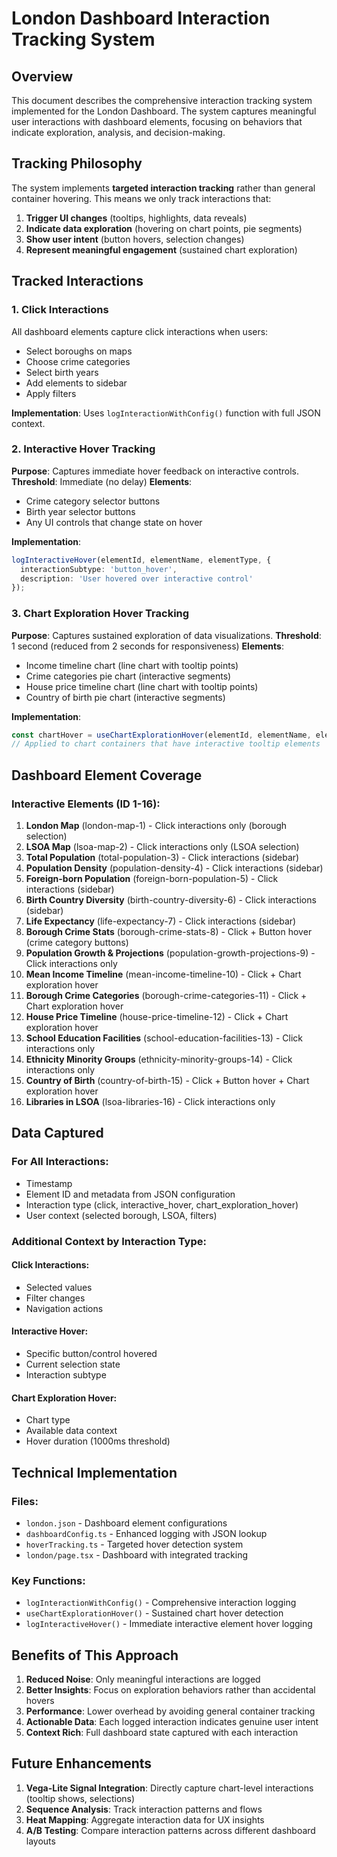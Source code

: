 # London Dashboard Interaction Tracking System

## Overview
This document describes the comprehensive interaction tracking system implemented for the London Dashboard. The system captures meaningful user interactions with dashboard elements, focusing on behaviors that indicate exploration, analysis, and decision-making.

## Tracking Philosophy
The system implements **targeted interaction tracking** rather than general container hovering. This means we only track interactions that:

1. **Trigger UI changes** (tooltips, highlights, data reveals)
2. **Indicate data exploration** (hovering on chart points, pie segments)
3. **Show user intent** (button hovers, selection changes)
4. **Represent meaningful engagement** (sustained chart exploration)

## Tracked Interactions

### 1. Click Interactions
All dashboard elements capture click interactions when users:
- Select boroughs on maps
- Choose crime categories 
- Select birth years
- Add elements to sidebar
- Apply filters

**Implementation**: Uses `logInteractionWithConfig()` function with full JSON context.

### 2. Interactive Hover Tracking
**Purpose**: Captures immediate hover feedback on interactive controls.
**Threshold**: Immediate (no delay)
**Elements**:
- Crime category selector buttons
- Birth year selector buttons
- Any UI controls that change state on hover

**Implementation**: 
```typescript
logInteractiveHover(elementId, elementName, elementType, {
  interactionSubtype: 'button_hover',
  description: 'User hovered over interactive control'
});
```

### 3. Chart Exploration Hover Tracking  
**Purpose**: Captures sustained exploration of data visualizations.
**Threshold**: 1 second (reduced from 2 seconds for responsiveness)
**Elements**:
- Income timeline chart (line chart with tooltip points)
- Crime categories pie chart (interactive segments)
- House price timeline chart (line chart with tooltip points) 
- Country of birth pie chart (interactive segments)

**Implementation**:
```typescript
const chartHover = useChartExplorationHover(elementId, elementName, elementType);
// Applied to chart containers that have interactive tooltip elements
```

## Dashboard Element Coverage

### Interactive Elements (ID 1-16):
1. **London Map** (london-map-1) - Click interactions only (borough selection)
2. **LSOA Map** (lsoa-map-2) - Click interactions only (LSOA selection)  
3. **Total Population** (total-population-3) - Click interactions (sidebar)
4. **Population Density** (population-density-4) - Click interactions (sidebar)
5. **Foreign-born Population** (foreign-born-population-5) - Click interactions (sidebar)
6. **Birth Country Diversity** (birth-country-diversity-6) - Click interactions (sidebar)
7. **Life Expectancy** (life-expectancy-7) - Click interactions (sidebar)
8. **Borough Crime Stats** (borough-crime-stats-8) - Click + Button hover (crime category buttons)
9. **Population Growth & Projections** (population-growth-projections-9) - Click interactions only
10. **Mean Income Timeline** (mean-income-timeline-10) - Click + Chart exploration hover
11. **Borough Crime Categories** (borough-crime-categories-11) - Click + Chart exploration hover  
12. **House Price Timeline** (house-price-timeline-12) - Click + Chart exploration hover
13. **School Education Facilities** (school-education-facilities-13) - Click interactions only
14. **Ethnicity Minority Groups** (ethnicity-minority-groups-14) - Click interactions only
15. **Country of Birth** (country-of-birth-15) - Click + Button hover + Chart exploration hover
16. **Libraries in LSOA** (lsoa-libraries-16) - Click interactions only

## Data Captured

### For All Interactions:
- Timestamp
- Element ID and metadata from JSON configuration
- Interaction type (click, interactive_hover, chart_exploration_hover)
- User context (selected borough, LSOA, filters)

### Additional Context by Interaction Type:

#### Click Interactions:
- Selected values
- Filter changes
- Navigation actions

#### Interactive Hover:
- Specific button/control hovered
- Current selection state
- Interaction subtype

#### Chart Exploration Hover:
- Chart type
- Available data context
- Hover duration (1000ms threshold)

## Technical Implementation

### Files:
- `london.json` - Dashboard element configurations
- `dashboardConfig.ts` - Enhanced logging with JSON lookup
- `hoverTracking.ts` - Targeted hover detection system
- `london/page.tsx` - Dashboard with integrated tracking

### Key Functions:
- `logInteractionWithConfig()` - Comprehensive interaction logging
- `useChartExplorationHover()` - Sustained chart hover detection
- `logInteractiveHover()` - Immediate interactive element hover logging

## Benefits of This Approach

1. **Reduced Noise**: Only meaningful interactions are logged
2. **Better Insights**: Focus on exploration behaviors rather than accidental hovers
3. **Performance**: Lower overhead by avoiding general container tracking
4. **Actionable Data**: Each logged interaction indicates genuine user intent
5. **Context Rich**: Full dashboard state captured with each interaction

## Future Enhancements

1. **Vega-Lite Signal Integration**: Directly capture chart-level interactions (tooltip shows, selections)
2. **Sequence Analysis**: Track interaction patterns and flows
3. **Heat Mapping**: Aggregate interaction data for UX insights
4. **A/B Testing**: Compare interaction patterns across different dashboard layouts
